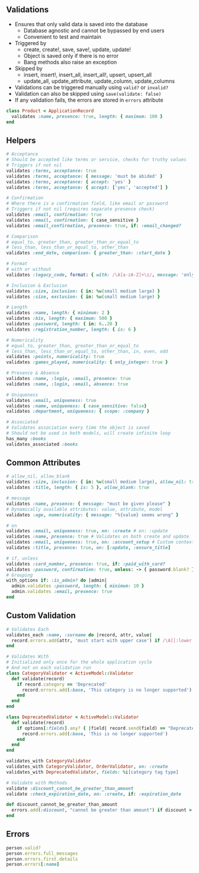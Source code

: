 ## Validations
- Ensures that only valid data is saved into the database
  - Database agnostic and cannot be bypassed by end users
  - Convenient to test and maintain
- Triggered by
  - create, create!, save, save!, update, update!
  - Object is saved only if there is no error
  - Bang methods also raise an exception
- Skipped by
  - insert, insert!, insert_all, insert_all!, upsert, upsert_all
  - update_all, update_attribute, update_column, update_columns
- Validations can be triggered manually using `valid?` or `invalid?`
- Validation can also be skipped using `save(validate: false)`
- If any validation fails, the errors are stored in `errors` attribute

```rb
class Product < ApplicationRecord
  validates :name, presence: true, length: { maximum: 100 }
end
```

## Helpers
```rb
# Acceptance
# Should be accepted like terms or service, checks for truthy values
# Triggers if not nil
validates :terms, acceptance: true
validates :terms, acceptance: { message: 'must be abided' }
validates :terms, acceptance: { accept: 'yes' }
validates :terms, acceptance: { accept: ['yes', 'accepted'] }

# Confirmation
# Where there is a confirmation field, like email or password
# Triggers if not nil (requires separate presence check)
validates :email, confirmation: true
validates :email, confirmation: { case_sensitive }
validates :email_confirmation, presence: true, if: :email_changed?

# Comparison
# equal_to, greater_than, greater_than_or_equal_to
# less_than, less_than_or_equal_to, other_than
validates :end_date, comparison: { greater_than: :start_date }

# Format
# with or without
validates :legacy_code, format: { with: /\A[a-zA-Z]+\z/, message: 'only letters' }

# Inclusion & Exclusion
validates :size, inclusion: { in: %w(small medium large) }
validates :size, exclusion: { in: %w(small medium large) }

# Length
validates :name, length: { minimum: 2 }
validates :bio, length: { maximum: 500 }
validates :password, length: { in: 6..20 }
validates :registration_number, length: { is: 6 }

# Numericality
# equal_to, greater_than, greater_than_or_equal_to
# less_than, less_than_or_equal_to, other_than, in, even, odd
validates :points, numericality: true
validates :games_played, numericality: { only_integer: true }

# Presence & Absence
validates :name, :login, :email, presence: true
validates :name, :login, :email, absence: true

# Uniqueness
validates :email, uniqueness: true
validates :name, uniqueness: { case_sensitive: false}
validates :department, uniqueness: { scope: :company }

# Associated
# Validates association every time the object is saved
# Should not be used in both models, will create infinite loop
has_many :books
validates_associated :books
```

## Common Attributes
```rb
# allow_nil, allow_blank
validates :size, inclusion: { in: %w(small medium large), allow_nil: true
validates :title, length: { is: 5 }, allow_blank: true

# message
validates :name, presence: { message: "must be given please" }
# Dynamically available attributes: value, attribute, model
validates :age, numericality: { message: "%{value} seems wrong" }

# on
validates :email, uniqueness: true, on: :create # on: :update
validates :name, presence: true # Validates on both create and update
validates :email, uniqueness: true, on: :account_setup # Custom context
validates :title, presence: true, on: [:update, :ensure_title]

# if, unless
validates :card_number, presence: true, if: :paid_with_card?
validates :password, confirmation: true, unless: -> { password.blank? }
# Grouping
with_options if: :is_admin? do |admin|
  admin.validates :password, length: { minimum: 10 }
  admin.validates :email, presence: true
end
```

## Custom Validation
```rb
# Validates Each
validates_each :name, :surname do |record, attr, value|
  record.errors.add(attr, 'must start with upper case') if /\A[[:lower:]]/.match?(value)
end

# Validates With
# Initialized only once for the whole application cycle
# And not on each validation run
class CategoryValidator < ActiveModel::Validator
  def validate(record)
    if record.category == 'Deprecated'
      record.errors.add(:base, 'This category is no longer supported')
    end
  end
end

class DeprecatedValidator < ActiveModel::Validator
  def validate(record)
    if options[:fields].any? { |field| record.send(field) == "Deprecated" }
      record.errors.add(:base, 'This is no longer supported')
    end
  end
end

validates_with CategoryValidator
validates_with CategoryValidator, OrderValidator, on: :create
validates_with DeprecatedValidator, fields: %i[category tag type]

# Validate with Methods
validate :discount_cannot_be_greater_than_amount
validate :check_expiration_date, on: :create, if: :expiration_date

def discount_cannot_be_greater_than_amount
  errors.add(:discount, "cannot be greater than amount") if discount > amount
end
```

## Errors
```rb
person.valid?
person.errors.full_messages
person.errors.first.details
person.errors[:name]
```
